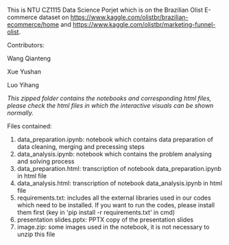 This is NTU CZ1115 Data Science Porjet which is on the Brazilian Olist E-commerce dataset on https://www.kaggle.com/olistbr/brazilian-ecommerce/home and https://www.kaggle.com/olistbr/marketing-funnel-olist.

Contributors: 

Wang Qianteng 

Xue Yushan

Luo Yihang

*This zipped folder contains the notebooks and corresponding html files, please check the html files in which the interactive visuals can be shown normally.*

Files contained:
1. data_preparation.ipynb: notebook which contains data preparation of data cleaning, merging and precessing steps
2. data_analysis.ipynb: notebook which contains the problem analysing and solving process
3. data_preparation.html: transcription of notebook data_preparation.ipynb in html file
4. data_analysis.html: transcription of notebook data_analysis.ipynb in html file
5. requirements.txt: includes all the external libraries used in our codes which need to be installed. If you want to run the codes, please install them first (key in 'pip install -r requirements.txt' in cmd)
6. presentation slides.pptx: PPTX copy of the presentation slides 
7. image.zip: some images used in the notebook, it is not necessary to unzip this file
